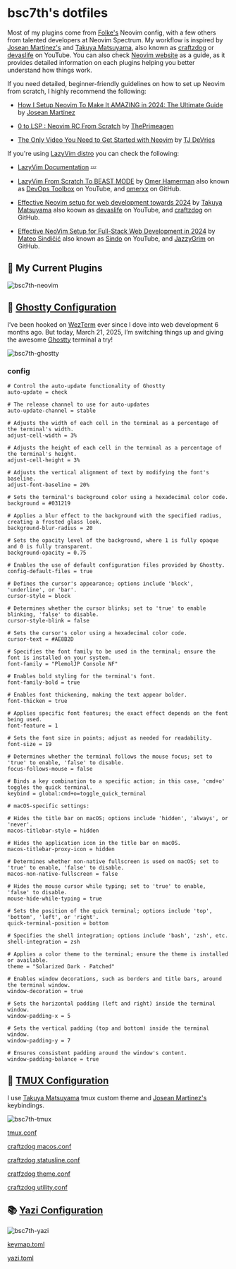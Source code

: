 # bsc7th's dotfiles

Most of my plugins come from [Folke's](https://github.com/folke) Neovim config, with a few others from talented developers at Neovim Spectrum. My workflow is inspired by [Josean Martinez's](https://github.com/josean-dev) and [Takuya Matsuyama](https://github.com/craftzdog), also known as [craftzdog](https://github.com/craftzdog) or [devaslife](https://www.youtube.com/results?search_query=devaslife) on YouTube. You can also check [Neovim website](https://neovim.io/) as a guide, as it provides detailed information on each plugins helping you better understand how things work.

If you need detailed, beginner-friendly guidelines on how to set up Neovim from scratch, I highly recommend the following:

- [How I Setup Neovim To Make It AMAZING in 2024: The Ultimate Guide](https://www.youtube.com/watch?v=6pAG3BHurdM) by [Josean Martinez](https://github.com/josean-dev)

- [0 to LSP : Neovim RC From Scratch](https://www.youtube.com/watch?v=w7i4amO_zaE) by [ThePrimeagen](https://github.com/ThePrimeagen)

- [The Only Video You Need to Get Started with Neovim](https://www.youtube.com/watch?v=m8C0Cq9Uv9o) by [TJ DeVries](https://github.com/tjdevries)

If you're using [LazyVim distro](https://www.lazyvim.org/) you can check the following:

- [LazyVim Documentation](https://www.lazyvim.org/) 💤

- [LazyVim From Scratch To BEAST MODE](https://www.youtube.com/watch?v=evCmP4hH7ZU) by [Omer Hamerman](https://www.youtube.com/@devopstoolbox) also known as [DevOps Toolbox](https://www.youtube.com/@devopstoolbox) on YouTube, and [omerxx](https://github.com/omerxx) on GitHub.

- [Effective Neovim setup for web development towards 2024](https://www.youtube.com/watch?v=fFHlfbKVi30) by [Takuya Matsuyama](https://github.com/craftzdog) also koown as [devaslife](https://www.youtube.com/@devaslife) on YouTube, and [craftzdog](https://github.com/craftzdog) on GitHub.

- [Effective NeoVim Setup for Full-Stack Web Development in 2024](https://www.youtube.com/watch?v=V070Zmvx9AM) by [Mateo Sindičić](https://www.youtube.com/@sindo_dev) also known as [Sindo](https://www.youtube.com/@sindo_dev) on YouTube, and [JazzyGrim](https://github.com/JazzyGrim?tab=repositories) on GitHub.

## 🔗 My Current Plugins

![bsc7th-neovim](assets/bsc7th-neovim.jpg)

## 👻 [Ghostty Configuration](https://github.com/bsc7th/dotfiles/tree/main/ghostty)

I’ve been hooked on [WezTerm](https://wezterm.org/) ever since I dove into web development 6 months ago. But today, March 21, 2025, I’m switching things up and giving the awesome [Ghostty](https://ghostty.org/) terminal a try!

![bsc7th-ghostty](assets/bsc7th-ghostty.jpg)

### config

```
# Control the auto-update functionality of Ghostty
auto-update = check

# The release channel to use for auto-updates
auto-update-channel = stable

# Adjusts the width of each cell in the terminal as a percentage of the terminal's width.
adjust-cell-width = 3%

# Adjusts the height of each cell in the terminal as a percentage of the terminal's height.
adjust-cell-height = 3%

# Adjusts the vertical alignment of text by modifying the font's baseline.
adjust-font-baseline = 20%

# Sets the terminal's background color using a hexadecimal color code.
background = #031219

# Applies a blur effect to the background with the specified radius, creating a frosted glass look.
background-blur-radius = 20

# Sets the opacity level of the background, where 1 is fully opaque and 0 is fully transparent.
background-opacity = 0.75

# Enables the use of default configuration files provided by Ghostty.
config-default-files = true

# Defines the cursor's appearance; options include 'block', 'underline', or 'bar'.
cursor-style = block

# Determines whether the cursor blinks; set to 'true' to enable blinking, 'false' to disable.
cursor-style-blink = false

# Sets the cursor's color using a hexadecimal color code.
cursor-text = #AE8B2D

# Specifies the font family to be used in the terminal; ensure the font is installed on your system.
font-family = "PlemolJP Console NF"

# Enables bold styling for the terminal's font.
font-family-bold = true

# Enables font thickening, making the text appear bolder.
font-thicken = true

# Applies specific font features; the exact effect depends on the font being used.
font-feature = 1

# Sets the font size in points; adjust as needed for readability.
font-size = 19

# Determines whether the terminal follows the mouse focus; set to 'true' to enable, 'false' to disable.
focus-follows-mouse = false

# Binds a key combination to a specific action; in this case, 'cmd+o' toggles the quick terminal.
keybind = global:cmd+o=toggle_quick_terminal

# macOS-specific settings:

# Hides the title bar on macOS; options include 'hidden', 'always', or 'never'.
macos-titlebar-style = hidden

# Hides the application icon in the title bar on macOS.
macos-titlebar-proxy-icon = hidden

# Determines whether non-native fullscreen is used on macOS; set to 'true' to enable, 'false' to disable.
macos-non-native-fullscreen = false

# Hides the mouse cursor while typing; set to 'true' to enable, 'false' to disable.
mouse-hide-while-typing = true

# Sets the position of the quick terminal; options include 'top', 'bottom', 'left', or 'right'.
quick-terminal-position = bottom

# Specifies the shell integration; options include 'bash', 'zsh', etc.
shell-integration = zsh

# Applies a color theme to the terminal; ensure the theme is installed or available.
theme = "Solarized Dark - Patched"

# Enables window decorations, such as borders and title bars, around the terminal window.
window-decoration = true

# Sets the horizontal padding (left and right) inside the terminal window.
window-padding-x = 5

# Sets the vertical padding (top and bottom) inside the terminal window.
window-padding-y = 7

# Ensures consistent padding around the window's content.
window-padding-balance = true
```

## 💪 [TMUX Configuration](https://github.com/tmux/tmux/wiki)

I use [Takuya Matsuyama](https://github.com/craftzdog) tmux custom theme and [Josean Martinez's](https://github.com/josean-dev?tab=repositories) keybindings.

![bsc7th-tmux](assets/bsc7th-tmux.jpg)

[tmux.conf](https://github.com/bsc7th/dotfiles/blob/main/tmux/.tmux.conf)

[craftzdog macos.conf](https://github.com/craftzdog/dotfiles-public/blob/master/.config/tmux/macos.conf)

[craftzdog statusline.conf](https://github.com/craftzdog/dotfiles-public/blob/master/.config/tmux/statusline.conf)

[cratfzdog theme.conf](https://github.com/craftzdog/dotfiles-public/blob/master/.config/tmux/theme.conf)

[craftzdog utility.conf](https://github.com/craftzdog/dotfiles-public/blob/master/.config/tmux/utility.conf)

## 📚 [Yazi Configuration](https://yazi-rs.github.io/docs/installation/)

![bsc7th-yazi](assets/bsc7th-yazi.jpg)

[keymap.toml](https://github.com/bsc7th/dotfiles/blob/main/yazi/keymap.toml)

[yazi.toml](https://github.com/bsc7th/dotfiles/blob/main/yazi/yazi.toml)
